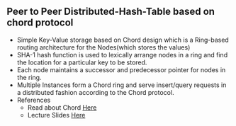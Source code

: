 ## Peer to Peer Distributed-Hash-Table based on chord protocol
* Simple Key-Value storage based on Chord design which is a Ring-based routing architecture for the Nodes(which stores the values)
* SHA-1 hash function is used to lexically arrange nodes in a ring and find the location for a particular key to be stored.
* Each node maintains a successor and predecessor pointer for nodes in the ring.
* Multiple Instances form a Chord ring and serve insert/query requests in a distributed fashion according to the Chord protocol.
* References
  * Read about Chord [Here](http://conferences.sigcomm.org/sigcomm/2001/p12-stoica.pdf)
  * Lecture Slides [Here](http://www.cse.buffalo.edu/~stevko/courses/cse486/spring15/lectures/14-dht.pdf)
